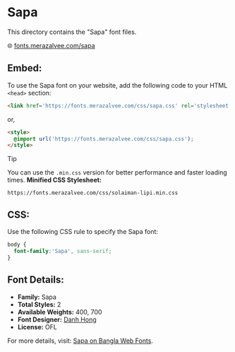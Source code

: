 # Sapa

This directory contains the "Sapa" font files.

🌐 [fonts.merazalvee.com/sapa](https://fonts.merazalvee.com/sapa/)

## Embed:
To use the Sapa font on your website, add the following code to your HTML `<head>` section:
```html
<link href='https://fonts.merazalvee.com/css/sapa.css' rel='stylesheet'>
```

or,
```html
<style>
  @import url('https://fonts.merazalvee.com/css/sapa.css');
</style>
```

> [!TIP]
> You can use the `.min.css` version for better performance and faster loading times.
> **Minified CSS Stylesheet:**  
> ```
> https://fonts.merazalvee.com/css/solaiman-lipi.min.css
> ```

## CSS:
Use the following CSS rule to specify the Sapa font:
```css
body {
  font-family:'Sapa', sans-serif;
}
```

## Font Details:
- **Family:** Sapa
- **Total Styles:** 2
- **Available Weights:** 400, 700
- **Font Designer:** [Danh Hong](https://github.com/danhhong)
- **License:** OFL

For more details, visit: [Sapa on Bangla Web Fonts](https://fonts.merazalvee.com/sapa/#about).